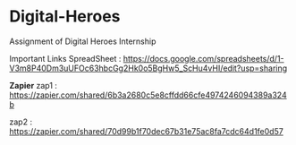 # Digital-Heroes
Assignment of Digital Heroes Internship

Important Links
SpreadSheet : https://docs.google.com/spreadsheets/d/1-V3m8P40Dm3uUFOc63hbcGg2Hk0o5BgHw5_ScHu4vHI/edit?usp=sharing

**Zapier** 
zap1 : https://zapier.com/shared/6b3a2680c5e8cffdd66cfe4974246094389a324b

zap2 : https://zapier.com/shared/70d99b1f70dec67b31e75ac8fa7cdc64d1fe0d57
